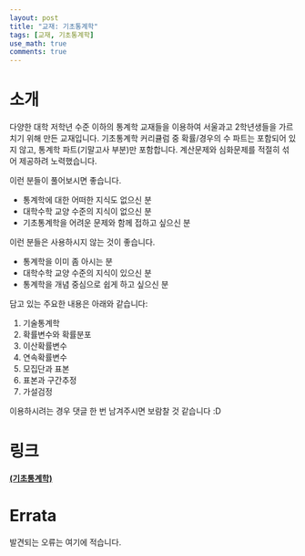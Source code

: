 ```yaml
---
layout: post
title: "교재: 기초통계학"
tags: [교재, 기초통계학]
use_math: true
comments: true
---
```



# 소개
다양한 대학 저학년 수준 이하의 통계학 교재들을 이용하여 서울과고 2학년생들을 가르치기 위해 만든 교재입니다. 기초통계학 커리큘럼 중 확률/경우의 수 파트는 포함되어 있지 않고, 통계학 파트(기말고사 부분)만 포함합니다. 계산문제와 심화문제를 적절히 섞어 제공하려 노력했습니다.

이런 분들이 풀어보시면 좋습니다.
- 통계학에 대한 어떠한 지식도 없으신 분
- 대학수학 교양 수준의 지식이 없으신 분
- 기초통계학을 어려운 문제와 함께 접하고 싶으신 분

이런 분들은 사용하시지 않는 것이 좋습니다.
- 통계학을 이미 좀 아시는 분
- 대학수학 교양 수준의 지식이 있으신 분
- 통계학을 개념 중심으로 쉽게 하고 싶으신 분

담고 있는 주요한 내용은 아래와 같습니다:
1. 기술통계학
1. 확률변수와 확률분포
1. 이산확률변수
1. 연속확률변수
1. 모집단과 표본
1. 표본과 구간추정
1. 가설검정

이용하시려는 경우 댓글 한 번 남겨주시면 보람찰 것 같습니다 :D
ㅤ

# 링크

[**(기초통계학)**](https://drive.google.com/file/d/1-yTqTwu3ZVZpfVEOQV-nJ1NB9bG3SE70/view?usp=drive_link)

# Errata

발견되는 오류는 여기에 적습니다.